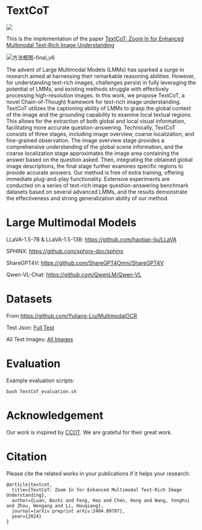 # TextCoT
<p>
    <a href='https://arxiv.org/abs/2404.09797' target="_blank"><img src='https://img.shields.io/badge/Paper-Arxiv-red'></a>
</p>

This is the implementation of the paper [TextCoT: Zoom In for Enhanced Multimodal Text-Rich Image Understanding](https://drive.google.com/file/d/1AY13sdAqsx54ecfeijFk5nETeecxfb2H/view?usp=sharing)

![方法框图-final_v6](https://github.com/lbz0075/TextCoT/assets/74731678/5c1f64f8-39d2-4c15-ad29-b8bf2ba9cdd0)


The advent of Large Multimodal Models (LMMs) has sparked a surge in research aimed at harnessing their remarkable reasoning abilities. However, for understanding text-rich images, challenges persist in fully leveraging the potential of LMMs, and existing methods struggle with effectively processing high-resolution images. In this work, we propose TextCoT, a novel Chain-of-Thought framework for text-rich image understanding. TextCoT utilizes the captioning ability of LMMs to grasp the global context of the image and the grounding capability to examine local textual regions. This allows for the extraction of both global and local visual information, facilitating more accurate question-answering. Technically, TextCoT consists of three stages, including image overview, coarse localization, and fine-grained observation. The image overview stage provides a comprehensive understanding of the global scene information, and the coarse localization stage approximates the image area containing the answer based on the question asked. Then, integrating the obtained global image descriptions, the final stage further examines specific regions to provide accurate answers. Our method is free of extra training, offering immediate plug-and-play functionality. Extensive experiments are conducted on a series of text-rich image question-answering benchmark datasets based on several advanced LMMs, and the results demonstrate the effectiveness and strong generalization ability of our method.


# Large Multimodal Models

LLaVA-1.5-7B & LLaVA-1.5-13B: https://github.com/haotian-liu/LLaVA

SPHINX: https://github.com/sphinx-doc/sphinx

ShareGPT4V: https://github.com/ShareGPT4Omni/ShareGPT4V

Qwen-VL-Chat: https://github.com/QwenLM/Qwen-VL

# Datasets

From https://github.com/Yuliang-Liu/MultimodalOCR

Test Json: [Full Test](./FullTest.json)

All Test Images: [All Images](https://drive.google.com/file/d/1U5AtLoJ7FrJe9yfcbssfeLmlKb7dTosc/view?usp=drive_link)

# Evaluation

Example evaluation scripts:

```
bash TextCoT_evaluation.sh
```

# Acknowledgement

Our work is inspired by [CCOT](https://github.com/chancharikmitra/CCoT). We are grateful for their great work.

# Citation

Please cite the related works in your publications if it helps your research:

```
@article{textcot,
  title={TextCoT: Zoom In for Enhanced Multimodal Text-Rich Image Understanding},
  author={Luan, Bozhi and Feng, Hao and Chen, Hong and Wang, Yonghui and Zhou, Wengang and Li, Houqiang},
  journal={arXiv preprint arXiv:2404.09797},
  year={2024}
}
```
